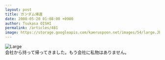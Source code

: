 ```yaml
---
layout: post
title: ガンダム帰還
date: 2008-05-20 01:08:00 +0900
author: Tsukasa OISHI
permalink: /articles/481
image: https://storage.googleapis.com/kaeruspoon.net/images/54/large.JPG?1300875225
---
```



![Large](https://storage.googleapis.com/kaeruspoon.net/images/54/large.JPG?1300875225)  
会社から持って帰ってきました。もう会社に私物はありません。  

